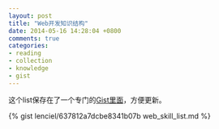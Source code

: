 ```yaml
---
layout: post
title: "Web开发知识结构"
date: 2014-05-16 14:28:04 +0800
comments: true
categories: 
- reading
- collection
- knowledge
- gist
---
```


这个list保存在了一个专门的[Gist里面](https://gist.github.com/lenciel/637812a7dcbe8341b07b)，方便更新。

{% gist lenciel/637812a7dcbe8341b07b web_skill_list.md %}

